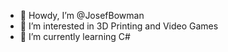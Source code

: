 - 👋 Howdy, I’m @JosefBowman
- 👀 I’m interested in 3D Printing and Video Games
- 🌱 I’m currently learning C#

<!---
JosefBowman/JosefBowman is a ✨ special ✨ repository because its `README.md` (this file) appears on your GitHub profile.
You can click the Preview link to take a look at your changes.
--->
